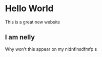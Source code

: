# Hello World 

This is a great new website

## I am nelly 

Why won't this appear on my nldnflnsdfmfp s
